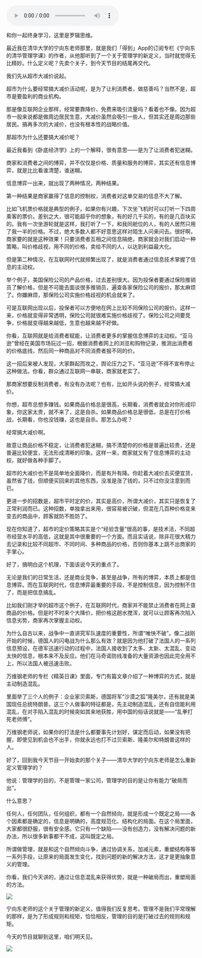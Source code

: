 <audio src="http://igetoss.cdn.igetget.com/mp3/201704/17/201704171656527773293485.mp3" controls="controls">您的浏览器不支持 audio 标签。</audio><p>和你一起终身学习，这里是罗辑思维。</p><p>最近我在清华大学的宁向东老师那里，就是我们「得到」App的订阅专栏《宁向东的清华管理学课》的作者，从他那听到了一个关于管理学的新定义，当时就觉得无比精妙。什么定义呢？先卖个关子，到今天节目的结尾再交代。</p><p>我们先从超市大减价说起。</p><p>超市为什么要经常搞大减价活动呢，是为了让利消费者，做慈善吗？当然不是，超市是要盈利的商业机构。</p><p>那是像互联网企业那样，经常要靠降价、免费来吸引流量吗？看着也不像。因为超市一般来说都是做周边居民生意，大减价虽然会吸引一些人，但其实还是周边那些居民。搞再多次的大减价，也没有根本性的战略价值。</p><p>那超市为什么还要搞大减价呢？</p><p>最近我看到《卧底经济学》上的一个解释，很有意思——是为了让消费者犯迷糊。</p><p>商家和消费者之间的博弈，并不仅仅是价格、质量和服务的博弈，其实还有信息博弈，就是比比看谁清楚，谁迷糊。</p><p>信息博弈一出来，就出现了两种情况，两种结果。</p><p>第一种结果是商家赢得了信息的控制权，消费者对这单交易的信息不大了解。</p><p>比如飞机票价格就是典型的例子。如果你有兴趣，下次坐飞机时可以打听一下四周乘客的票价。差别之大，很可能超乎你的想象，有的好几千买的，有的是几百块买的。我有一次坐游轮就是这样，我打听了一下，和我同舱位的人，有的人居然只用了我一半的价格。不过，绝大多数人都不好意思这样对陌生人问来问去。很好啊，商家要的就是这种效果！只要消费者互相之间信息隔绝，商家就会对我们启动一种策略，叫价格歧视，用不同的价格，卖给不同的人，以达到利益最大化。</p><p>但是第二种情况，在互联网时代就频繁出现了，就是消费者通过信息技术掌握了信息的主动权。</p><p>举个例子，美国保险公司的产品价格，过去差别很大。因为投保者要通过保险推销员了解价格，但是不可能去面谈很多推销员，遍查各家保险公司的报价，那太麻烦了。你嫌麻烦，那保险公司实施价格歧视的机会就来了。</p><p>可是互联网出现以后，投保者可以方便地在网上比较不同保险公司的报价。这样一来，价格就变得非常透明，保险公司就很难实施价格歧视了。保险公司之间要竞争，价格就变得越来越低，生意也越来越不好做。</p><p>你看，互联网就是给消费者赋能，让消费者更多的掌握信息博弈的主动权。“亚马逊”曾经在美国市场玩过一招，根据消费者网上的浏览和购物记录，推测出消费者的价格底线，然后同一种商品对不同消费者报不同的价。</p><p>这一招后来被人发现，大家群起而攻之，舆论压力之下，“亚马逊”不得不宣布停止这种做法。你看，群众通过互联网一串联，商家就老实了。</p><p>那商家想要反制消费者，有没有办法呢？也有，比如开头说的例子，经常搞大减价。</p><p>你想，超市总想多赚钱。如果商品价格总是很高，长期看，消费者就会对你形成印象，你这家太贵，就不来了，这是自杀。如果商品价格总是很低，总是在打价格战，长期看，你也没钱赚，这也是自杀。那怎么办呢？</p><p>经常搞大减价啊。</p><p>故意让商品价格不稳定，让消费者犯迷糊，搞不清楚你的价格是普遍比较贵，还是普遍比较便宜，无法形成清晰的印象。这样一来，商家就又有了信息博弈的主动权，就好做各种手脚了。</p><p>超市的大减价也不是简单地全面降价，而是有升有降。你赶着大减价去买便宜货，虽然省了钱，但顺便买回来的其他东西，没准是涨了钱的，只不过你没注意到而已。</p><p>更进一步的招数是，超市平时定的价，其实是高价，所谓大减价，其实只是恢复了正常利润而已。这种招数，单独拿出来用，很容易被识破，但混在几百种价格变来变去的商品中，顾客就防不胜防了。</p><p>现在你知道了，超市的定价策略其实是个“经验含量”很高的事，是技术活，不同超市经营水平的高低，这就是其中很重要的一个方面。而且实话说，除非花很大精力去记录和比较不同超市、不同时间、多种商品的价格，否则你基本上跳不出商家的手掌心。</p><p>好了，搞明白这个机理，下面该说今天的重点了。</p><p>无论是我们的日常生活，还是商业竞争，甚至是战争，所有的博弈，本质上都是信息博弈。而在互联网时代，信息博弈最重要的手段，不是控制信息，因为控制不住了，而是把信息搞乱。</p><p>比如我们刚才举的超市这个例子，在互联网时代，商家并不能禁止消费者在网上查商品的价格。但是时不时来个大降价，把价格这趟水搅浑，就可以让顾客再次陷入信息劣势，商家再次掌握主动权。</p><p>为什么自古以来，战争中一直讲究军队速度的重要性，所谓“唯快不破”。像二战刚开始的时候，德国人的闪电战为什么那么有效？就是因为他打破了法国人的一系列信息预设，在德军迅速行动的过程中，法国人接收到了太多、太新、太混乱、变动太快的信息，根本来不及反应。他们在马奇诺防线准备的大量资源也因此完全用不上，所以法国人被迅速击败。</p><p>万维钢老师的专栏《精英日课》里面，专门有篇文章介绍了一种博弈的方式，就是主动制造混乱。</p><p>里面举了三个人的例子：企业家贝索斯，德国将军“沙漠之狐”隆美尔，还有就是美国现任总统特朗普。这三个人做事的特征都是，先主动制造混乱，还有自信能利用混乱，在对手陷入混乱的时候突如其来地获胜，用中国的俗话说就是——“乱拳打死老师傅”。</p><p>万维钢老师说，如果你的打法是什么都要事先计划好，谋定而后动，如果没有把握，即使见到机会也不出手，你就永远也打不过贝索斯、隆美尔和特朗普这样的人。</p><p>好了，回到我今天节目一开始卖的那个关子——清华大学的宁向东老师是怎么重新定义管理学的？</p><p>他说：管理学的目的，不是管理一家公司，管理学的目的是让你有能力“破局而出”。</p><p>什么意思？</p><p>任何人，任何团队，任何组织，都有一个自然倾向，就是形成一个既定之局——各个因素都是确定的，信息是明确的，高度规范化、结构化的局面。在这个局里面，大家都很舒服，很有安全感。它只有一个缺陷——没有创造力，没有解决问题的新办法，所以很多新事都干不成，这叫既定之局。</p><p>所谓做管理，就是和这个自然倾向斗争，通过协调关系，加减元素，重塑结构等等一系列手段，让原来的局面发生变化，找到问题的新的解决方法，这才是更抽象意义的管理。</p><p>你看，我们今天讲的，通过让信息混乱来获得优势，就是一种破局而出，重塑局面的方法。 </p><img src="https://piccdn.igetget.com/img/201706/23/201706231500369310884393.jpg" /><p>宁向东老师的这个关于管理的新定义，值得我们反复思考。管理不是我们平常理解的那样，是为了形成规则和规矩，恰恰相反，管理的目的是打破过去的规则和规矩。<br></p><p>今天的节目就聊到这里，咱们明天见。</p><img src="https://piccdn.igetget.com/img/201704/17/201704171739594484797546.jpg" />